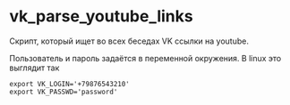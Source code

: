 # vk_parse_youtube_links

Скрипт, который ищет во всех беседах VK ссылки на youtube.

Пользователь и пароль задаётся в переменной окружения. В linux это выглядит так
```
export VK_LOGIN='+79876543210'
export VK_PASSWD='password'
```
